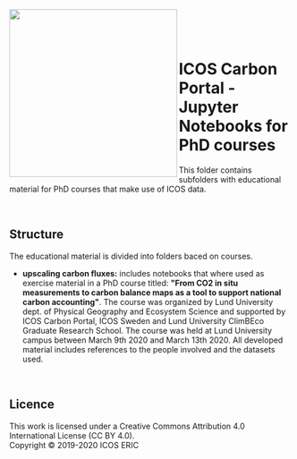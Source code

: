 <img src="https://www.icos-cp.eu/sites/default/files/2017-11/ICOS_CP_logo.png" width="300" align="left"/>
<br>
<br>
<br>

# ICOS Carbon Portal - Jupyter Notebooks for PhD courses
This folder contains subfolders with educational material for PhD courses that make use of ICOS data.

<br>

## Structure
The educational material is divided into folders baced on courses.

* **upscaling carbon fluxes:** includes notebooks that where used as exercise material in a PhD course titled: **"From CO2 in situ measurements to carbon balance maps as a tool to support national carbon accounting"**. The course was organized by Lund University dept. of Physical Geography and Ecosystem Science and supported by ICOS Carbon Portal, ICOS Sweden and  Lund University ClimBEco Graduate Research School. The course was held at Lund University campus between March 9th 2020 and March 13th 2020. All developed material includes references to the people involved and the datasets used.

<br>

## Licence
This work is licensed under a Creative Commons Attribution 4.0 International License (CC BY 4.0). <br>
Copyright © 2019-2020 ICOS ERIC

